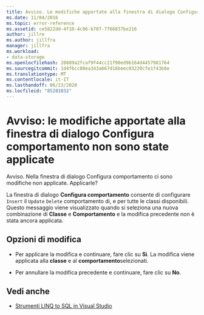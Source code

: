 ```yaml
---
title: Avviso. Le modifiche apportate alla finestra di dialogo Configura comportamento non sono state applicate
ms.date: 11/04/2016
ms.topic: error-reference
ms.assetid: ce5822dd-4f10-4c86-b707-7766837be216
author: jillre
ms.author: jillfra
manager: jillfra
ms.workload:
- data-storage
ms.openlocfilehash: 20889a2fcaf9f44cc21f90ed9b164d4457981764
ms.sourcegitcommit: 1d4f6cc80ea343a667d16beec03220cfe1f43b8e
ms.translationtype: MT
ms.contentlocale: it-IT
ms.lasthandoff: 06/23/2020
ms.locfileid: "85281032"
---
```

# <a name="warning-changes-have-been-made-to-the-configure-behavior-dialog-box-that-have-not-been-applied"></a>Avviso: le modifiche apportate alla finestra di dialogo Configura comportamento non sono state applicate

Avviso. Nella finestra di dialogo Configura comportamento ci sono modifiche non applicate. Applicarle?

La finestra di dialogo **Configura comportamento** consente di configurare `Insert` il `Update` `Delete` comportamento di, e per tutte le classi disponibili. Questo messaggio viene visualizzato quando si seleziona una nuova combinazione di **Classe** e **Comportamento** e la modifica precedente non è stata ancora applicata.

## <a name="change-options"></a>Opzioni di modifica

- Per applicare la modifica e continuare, fare clic su **Sì**. La modifica viene applicata alla **classe** e al **comportamento**selezionati.

- Per annullare la modifica precedente e continuare, fare clic su **No**.

## <a name="see-also"></a>Vedi anche

- [Strumenti LINQ to SQL in Visual Studio](../data-tools/linq-to-sql-tools-in-visual-studio2.md)